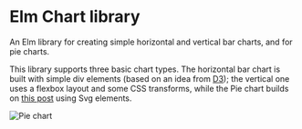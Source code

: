 # Elm Chart library

An Elm library for creating simple horizontal and vertical bar charts, and for pie charts.

This library supports three basic chart types. The horizontal bar chart is built with simple div elements (based on an idea from [D3]()); the vertical one uses a flexbox layout and some CSS transforms, while the Pie chart builds on [this post](http://www.smashingmagazine.com/2015/07/designing-simple-pie-charts-with-css/) using Svg elements.

![Pie chart](https://github.com/simonh1000/elm-charts/blob/master/pie.png)
